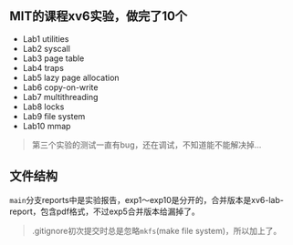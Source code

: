 ## MIT的课程xv6实验，做完了10个
- Lab1 utilities
- Lab2 syscall
- Lab3 page table
- Lab4 traps
- Lab5 lazy page allocation
- Lab6 copy-on-write
- Lab7 multithreading
- Lab8 locks
- Lab9 file system
- Lab10 mmap
> 第三个实验的测试一直有bug，还在调试，不知道能不能解决掉...
## 文件结构
  `main`分支reports中是实验报告，exp1～exp10是分开的，合并版本是xv6-lab-report，包含pdf格式，不过exp5合并版本给漏掉了。
> .gitignore初次提交时总是忽略`mkfs`(make file system)，所以加上了。
  
